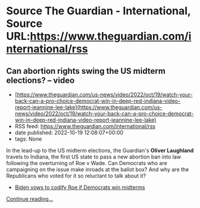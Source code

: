 # Source The Guardian - International, Source URL:https://www.theguardian.com/international/rss

## Can abortion rights swing the US midterm elections? – video
 - [https://www.theguardian.com/us-news/video/2022/oct/19/watch-your-back-can-a-pro-choice-democrat-win-in-deep-red-indiana-video-report-jeannine-lee-lake](https://www.theguardian.com/us-news/video/2022/oct/19/watch-your-back-can-a-pro-choice-democrat-win-in-deep-red-indiana-video-report-jeannine-lee-lake)
 - RSS feed: https://www.theguardian.com/international/rss
 - date published: 2022-10-19 12:08:07+00:00
 - tags: None

<p>In the lead-up to the US midterm elections, the Guardian's <b>Oliver Laughland</b> travels to Indiana, the first US state to pass a new abortion ban into law following the overturning of Roe v Wade. Can Democrats who are campaigning on the issue make inroads at the ballot box? And why are the Republicans who voted for it so reluctant to talk about it?</p><ul><li><a href="https://www.theguardian.com/us-news/2022/oct/18/biden-roe-v-wade-codify-democrats-win-midterm-elections">Biden vows to codify Roe if Democrats win midterms</a></li></ul> <a href="https://www.theguardian.com/us-news/video/2022/oct/19/watch-your-back-can-a-pro-choice-democrat-win-in-deep-red-indiana-video-report-jeannine-lee-lake">Continue reading...</a>
